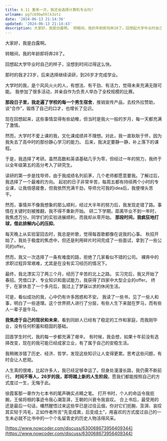 ```yaml
---
title: 6.11 重来一次，我还会选择计算机专业吗?
urlname: pg7c69bwhhlk3otz
date: '2024-06-13 21:14:36'
updated: '2024-06-13 21:14:43'
description: 大家好，我是白露啊。 转眼间，我的年龄即将奔28了。回想起大学毕业时自己的样子，没想到时间过得这么快。 那时的我才23岁，后来选择继续读研，到26岁才完成学业。 大学时的我，是个风风火火的人，有想法、有干劲、有活力，觉得未来充满无限可能。 我参加了很多活动，并亲自作为负责人举办了全校规模的比赛...
---
```

大家好，我是白露啊。 

转眼间，我的年龄即将奔28了。

回想起大学毕业时自己的样子，没想到时间过得这么快。 

那时的我才23岁，后来选择继续读研，到26岁才完成学业。 

大学时的我，是个风风火火的人，有想法、有干劲、有活力，觉得未来充满无限可能。 我参加了很多活动，并亲自作为负责人举办了全校规模的比赛。 

**那段日子里，我走遍了学校的每一个男生宿舍**，推销宣传产品，去校外拉赞助，谈“合作”，锻炼了自己的口才，也增长了见识。

现在回想起来，这些事情显得有些幼稚，但当时是我火一般的岁月，每一天都充满了激情。 

然而，大学时不爱上课的我，文化课成绩并不理想。对此，我一直耿耿于怀，因为我失去了高中时的那份静心学习的能力。 后来，我决定要静一静，补上落下的课程。

于是，我选择了考研。虽然高数和英语基础几乎为零，但经过一年的努力，我终于以全年级第五的高分考入了研究生。 

读研的第一步是找导师，由于我成绩名列前茅，几个老师都愿意要我。了解过后，我选择了一个最难的方向。 起初的日子非常辛苦，每周五都有持续两个小时的专业课，让我倍感疲惫，但我依然充满干劲，导师允可我的idea后，我便埋头苦干。 

然而，事情并不像我想象的那么顺利，经过大半年的努力后，我发现走错了路。事情在关键时刻被推翻，我不得不重新开始。 研二下学期，距离毕业不到一年时，我焦虑万分。同学们的实验进展顺利，而我却从零开始。 **那段时间，我疯狂地打球，借此排解内心的压抑**。

每天晚上从实验室回去时，我总是听歌，觉得每首歌都像在说我的心事。 秋招开始了，我处于极度的焦虑中，但还是利用碎片时间完成了一些面试，拿到了一些公司的offer。 

然而，我又一次选择了一条有难度的路，拒绝了几家看似不错的公司。 裸奔中的求职过程异常艰难，尤其是在没有实习经历的情况下。

最终，我北漂实习了两三个月，经历了辛苦的北上之路。 实习完后，我又开始了春招。凭借口才、专业知识和面试能力，我获得了四家中大型企业的offer。 终于，在家休息了一个多月后，我过上了梦寐以求的休闲生活。 

可是，看似成功的我，心中仍有许多困惑和不安。 我读了一些书，见了一些人和事，明白了一些道理。这个世界把人进行了分层，有些人生下来就在罗马，而有些人一辈子是牛马。 

**我焦虑于自己的现状和未来**，看到同龄人已经有了稳定的工作和家庭，而我刚毕业，没有任何积蓄和稳固的基础。

回首学生时代，我的每一步都充满了艰辛。 有时候，我会想，如果十年前没有选择改变，现在的我可能已经成家立业，有了属于自己的安稳生活。 

我稍微涉猎了历史、经济、哲学，发现这些知识让人变得更累。思考这些问题，有时会让人悲观。 

人生真的很难，比起许多人，我已经足够幸运了。但身处漫漫长路，我仍需不断前行。 **时间不等人，26岁的我，即将踏上新的人生阶段**。愿我们都能按照自己的方式度过一生，无悔于此。

徐霞客那一章作为七本书的尾声确实点睛之笔。 打开书时，个人的命运令我扼腕，王侯将相的事迹令我心潮澎湃，王朝的兴衰令我哀叹。 合上书后，最受用的还是最后一句话，幡然醒悟过来这些早已是过往云烟，你对它们扼腕、澎湃、哀叹其实轻于鸿毛，正如作者所言“先变成粪，后变成土”，用喜欢的方式度过自己的一生未必就不比书中的一个个名留青史的历史人物活得风采。 

[https://www.nowcoder.com/discuss/630068673956409344](https://www.nowcoder.com/discuss/630068673956409344)
